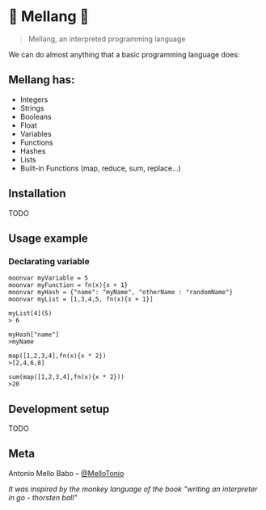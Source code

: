 # :melon: Mellang :melon:
> Mellang, an interpreted programming language

We can do almost anything that a basic programming language does:
## Mellang has:
* Integers
* Strings
* Booleans
* Float
* Variables
* Functions
* Hashes
* Lists
* Built-in Functions (map, reduce, sum, replace...)


## Installation

TODO

## Usage example
### Declarating variable
```
moonvar myVariable = 5
moonvar myFunction = fn(x){x + 1}
moonvar myHash = {"name": "myName", "otherName : "randomName"}
moonvar myList = [1,3,4,5, fn(x){x + 1}]

myList[4](5)
> 6

myHash["name"]
>myName

map([1,2,3,4],fn(x){x * 2})
>[2,4,6,8]

sum(map([1,2,3,4],fn(x){x * 2}))
>20
```

## Development setup

TODO

## Meta

Antonio Mello Babo – [@MelloTonio](https://github.com/MelloTonio/)

*It was inspired by the monkey language of the book "writing an interpreter in go - thorsten ball"*



